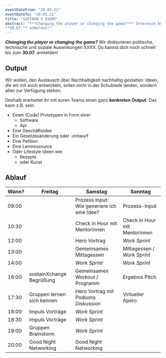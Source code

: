 ```yaml
---
eventDateFrom: "20.03.21"
eventDateTo: "20.03.21"
title: "SUSTAIN X EVENT"
abstract: "***Changing the player or changing the game?*** Interesse bekommen? Du kannst dich noch schnell bis zum
**30.07.** anmelden!"
---
```


***Changing the player or changing the game?*** Wir diskturieren politische, technische und soziale Auswirkungen XXXX. Du kannst dich noch schnell bis zum
**30.07.** anmelden!

## Output

Wir wollen, den Austausch über Nachhaltigkeit nachhaltig gestalten. Ideen, die
wir mit euch entwickeln, sollen nicht in der Schublade landen, sondern allen zur
Verfügung stehen.

Deshalb erarbeitet ihr mit euren Teams einen ganz **konkreten Output.** Das kann
z.B. sein:

- Einen (Code) Prototypen in Form einer
  - Software
  - Api
- Eine Geschäftsidee
- Ein Gesetzesänderung oder -entwurf
- Eine Petition
- Eine Lernressource
- Oder Lifestyle Ideen wie
  - Rezepte
  - oder Kunst

## Ablauf

| Wann? | Freitag                    | Samstag                                     | Sonntag                       |
| ----- | -------------------------- | ------------------------------------------- | ----------------------------- |
| 09:00 |                            | Prozess Input: Wie generiere ich eine Idee? | Prozess-Input                 |
| 10:30 |                            | Check in Hour mit Mentorinnen               | Check in Hour mit Mentorinnen |
| 12:00 |                            | Hero Vortrag                                | _Work Sprint_                 |
| 13:00 |                            | Gemeinsames Mittagessen                     | Mittagessen / _Work Sprint_   |
| 14:00 |                            | _Work Sprint_                               | _Work Sprint_                 |
| 16:00 | sustainXchange Begrüßung   | Gemeinsames Workout / Programm              | Ergebnis Pitch                |
| 17:30 | Gruppen lernen sich kennen | Hero Vortrag mit Podiums Diskussion         | Virtueller Apéro              |
| 18:00 | Impuls Vorträge            | _Work Sprint_                               |                               |
| 18:30 | Impuls Vorträge            | _Work Sprint_                               |                               |
| 19:00 | Gruppen Brainstorm         | _Work Sprint_                               |                               |
| 20:00 | Good Night Networking      | Good Night Networking                       |                               |
